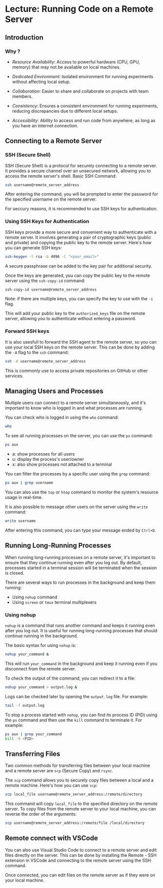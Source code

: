 # Lecture: Running Code on a Remote Server

## Introduction

### Why ?

- *Resource Availability*: Access to powerful hardware (CPU, GPU, memory) that may not be available on local machines.

- *Dedicated Environment*: Isolated environment for running experiments without affecting local setup.

- *Collaboration*: Easier to share and collaborate on projects with team members.

- *Consistency*: Ensures a consistent environment for running experiments, reducing discrepancies due to different local setups.

- *Accessibility*: Ability to access and run code from anywhere, as long as you have an internet connection.

## Connecting to a Remote Server

### SSH (Secure Shell)

SSH (Secure Shell) is a protocol for securely connecting to a remote server.
It provides a secure channel over an unsecured network, allowing you to access the remote server's shell.
Basic SSH Command:

```bash
ssh username@remote_server_address
```
After entering the command, you will be prompted to enter the password for the specified username on the remote server.

For seccury reasons, it is recommended to use SSH keys for authentication.


### Using SSH Keys for Authentication

SSH keys provide a more secure and convenient way to authenticate with a remote server.
It involves generating a pair of cryptographic keys (public and private) and copying the public key to the remote server.
Here's how you can generate SSH keys:

```bash
ssh-keygen -t rsa -b 4096 -C "<your_email>"
```

A secure passphrase can be added to the key pair for additional security.

Once the keys are generated, you can copy the public key to the remote server using the `ssh-copy-id` command:

```bash
ssh-copy-id username@remote_server_address
```

Note: if there are multiple keys, you can specify the key to use with the `-i` flag.

This will add your public key to the `authorized_keys` file on the remote server, allowing you to authenticate without entering a password.


### Forward SSH keys

It is also usesfull to forward the SSH agent to the remote server, so you can use your local SSH keys on the
remote server. This can be done by adding the `-A` flag to the `ssh` command:

```bash
ssh -A username@remote_server_address
```

This is commonly use to access private repositories on GitHub or other services.

## Managing Users and Processes 

Multiple users can connect to a remote server simultaneously, and it's important to know who is logged in and what processes are running.

You can check who is logged in using the `who` command:

```bash
who
```

To see all running processes on the server, you can use the `ps` command:
```bash
ps aux
```

- a: show processes for all users
- u: display the process's user/owner
- x: also show processes not attached to a terminal

You can filter the processes by a specific user using the `grep` command:
```bash
ps aux | grep username
```

You can also use the `top` or `htop` command to monitor the system's resource usage in real-time.

It is also possible to message other users on the server using the `write` command:

```bash
write username
```

After entering this command, you can type your message ended by `Ctrl+D`.

## Running Long-Running Processes

When running long-running processes on a remote server, it's important to ensure that they continue running even after you log out.
By default, processes started in a terminal session will be terminated when the session is closed.

There are several ways to run processes in the background and keep them running:
- Using `nohup` command
- Using `screen` or `tmux` terminal multiplexers

### Using nohup

`nohup` is a command that runs another command and keeps it running even after you log out.
It is useful for running long-running processes that should continue running in the background.

The basic syntax for using `nohup` is:

```bash
nohup your_command &
```

This will run `your_command` in the background and keep it running even if you disconnect from the remote server.

To check the output of the command, you can redirect it to a file:

```bash
nohup your_command > output.log &
```

Logs can be checked later by opening the `output.log` file.
For example:

```bash
tail -f output.log
```

To stop a process started with `nohup`, you can find its process ID (PID) using the `ps` command and then use the `kill` command to terminate it.
For example:

```bash
ps aux | grep your_command
kill -9 <PID>
```

## Transferring Files

Two common methods for transferring files between your local machine and a remote server are `scp` (Secure Copy) and `rsync`.

The `scp` command allows you to securely copy files between a local and a remote machine. Here's how you can use `scp`:

```bash
scp local_file username@remote_server_address:/remote/directory
```

This command will copy `local_file` to the specified directory on the remote server.
To copy files from the remote server to your local machine, you can reverse the order of the arguments:

```bash
scp username@remote_server_address:/remote/file /local/directory
```

## Remote connect with VSCode

You can also use Visual Studio Code to connect to a remote server and edit files directly on the server.
This can be done by installing the Remote - SSH extension in VSCode and connecting to the remote server using the SSH command.

Once connected, you can edit files on the remote server as if they were on your local machine.

